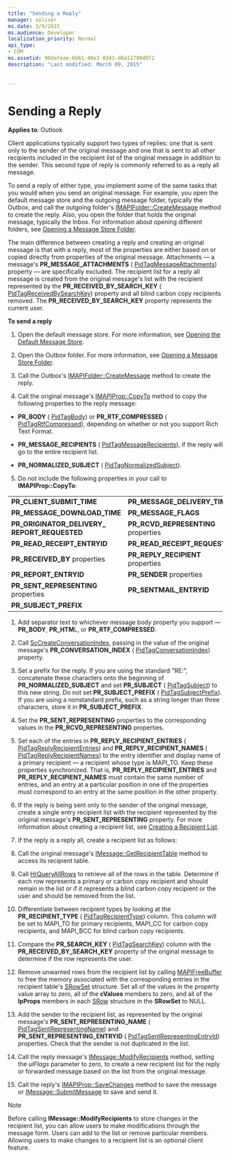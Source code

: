 ```yaml
---
title: "Sending a Reply"
manager: soliver
ms.date: 3/9/2015
ms.audience: Developer
localization_priority: Normal
api_type:
- COM
ms.assetid: 90dafeae-6b61-40e3-8341-d6a11799d0f2
description: "Last modified: March 09, 2015"
 
 
---
```


# Sending a Reply

  
  
**Applies to**: Outlook 
  
Client applications typically support two types of replies: one that is sent only to the sender of the original message and one that is sent to all other recipients included in the recipient list of the original message in addition to the sender. This second type of reply is commonly referred to as a reply all message.
  
To send a reply of either type, you implement some of the same tasks that you would when you send an original message. For example, you open the default message store and the outgoing message folder, typically the Outbox, and call the outgoing folder's [IMAPIFolder::CreateMessage](imapifolder-createmessage.md) method to create the reply. Also, you open the folder that holds the original message, typically the Inbox. For information about opening different folders, see [Opening a Message Store Folder](opening-a-message-store-folder.md).
  
The main difference between creating a reply and creating an original message is that with a reply, most of the properties are either based on or copied directly from properties of the original message. Attachments — a message's **PR_MESSAGE_ATTACHMENTS** ( [PidTagMessageAttachments](pidtagmessageattachments-canonical-property.md)) property — are specifically excluded. The recipient list for a reply all message is created from the original message's list with the recipient represented by the **PR_RECEIVED_BY_SEARCH_KEY** ( [PidTagReceivedBySearchKey](pidtagreceivedbysearchkey-canonical-property.md)) property and all blind carbon copy recipients removed. The **PR_RECEIVED_BY_SEARCH_KEY** property represents the current user. 
  
 **To send a reply**
  
1. Open the default message store. For more information, see [Opening the Default Message Store](opening-the-default-message-store.md).
    
2. Open the Outbox folder. For more information, see [Opening a Message Store Folder](opening-a-message-store-folder.md).
    
3. Call the Outbox's [IMAPIFolder::CreateMessage](imapifolder-createmessage.md) method to create the reply. 
    
4. Call the original message's [IMAPIProp::CopyTo](imapiprop-copyto.md) method to copy the following properties to the reply message: 
    
  - **PR_BODY** ( [PidTagBody](pidtagbody-canonical-property.md)) or **PR_RTF_COMPRESSED** ( [PidTagRtfCompressed](pidtagrtfcompressed-canonical-property.md)), depending on whether or not you support Rich Text Format.
    
  - **PR_MESSAGE_RECIPIENTS** ( [PidTagMessageRecipients](pidtagmessagerecipients-canonical-property.md)), if the reply will go to the entire recipient list.
    
  - **PR_NORMALIZED_SUBJECT** ( [PidTagNormalizedSubject](pidtagnormalizedsubject-canonical-property.md)).
    
5. Do not include the following properties in your call to **IMAPIProp::CopyTo**:
    
|||
|:-----|:-----|
|**PR_CLIENT_SUBMIT_TIME** <br/> |**PR_MESSAGE_DELIVERY_TIME** <br/> |
|**PR_MESSAGE_DOWNLOAD_TIME** <br/> |**PR_MESSAGE_FLAGS** <br/> |
|**PR_ORIGINATOR_DELIVERY_ REPORT_REQUESTED** <br/> |**PR_RCVD_REPRESENTING** properties  <br/> |
|**PR_READ_RECEIPT_ENTRYID** <br/> |**PR_READ_RECEIPT_REQUESTED** <br/> |
|**PR_RECEIVED_BY** properties  <br/> |**PR_REPLY_RECIPIENT** properties  <br/> |
|**PR_REPORT_ENTRYID** <br/> |**PR_SENDER** properties  <br/> |
|**PR_SENT_REPRESENTING** properties  <br/> |**PR_SENTMAIL_ENTRYID** <br/> |
|**PR_SUBJECT_PREFIX** <br/> | <br/> |
   
1. Add separator text to whichever message body property you support — **PR_BODY**, **PR_HTM**L, or **PR_RTF_COMPRESSED**.
    
2. Call [ScCreateConversationIndex](sccreateconversationindex.md), passing in the value of the original message's **PR_CONVERSATION_INDEX** ( [PidTagConversationIndex](pidtagconversationindex-canonical-property.md)) property.
    
3. Set a prefix for the reply. If you are using the standard "RE:", concatenate these characters onto the beginning of **PR_NORMALIZED_SUBJECT** and set **PR_SUBJECT** ( [PidTagSubject](pidtagsubject-canonical-property.md)) to this new string. Do not set **PR_SUBJECT_PREFIX** ( [PidTagSubjectPrefix](pidtagsubjectprefix-canonical-property.md)). If you are using a nonstandard prefix, such as a string longer than three characters, store it in **PR_SUBJECT_PREFIX**. 
    
4. Set the **PR_SENT_REPRESENTING** properties to the corresponding values in the **PR_RCVD_REPRESENTING** properties. 
    
5. Set each of the entries in **PR_REPLY_RECIPIENT_ENTRIES** ( [PidTagReplyRecipientEntries](pidtagreplyrecipiententries-canonical-property.md)) and **PR_REPLY_RECIPIENT_NAMES** ( [PidTagReplyRecipientNames](pidtagreplyrecipientnames-canonical-property.md)) to the entry identifier and display name of a primary recipient — a recipient whose type is MAPI_TO. Keep these properties synchronized. That is, **PR_REPLY_RECIPIENT_ENTRIES** and **PR_REPLY_RECIPIENT_NAMES** must contain the same number of entries, and an entry at a particular position in one of the properties must correspond to an entry at the same position in the other property. 
    
6. If the reply is being sent only to the sender of the original message, create a single entry recipient list with the recipient represented by the original message's **PR_SENT_REPRESENTING** property. For more information about creating a recipient list, see [Creating a Recipient List](creating-a-recipient-list.md).
    
7. If the reply is a reply all, create a recipient list as follows:
    
1. Call the original message's [IMessage::GetRecipientTable](imessage-getrecipienttable.md) method to access its recipient table. 
    
2. Call [HrQueryAllRows](hrqueryallrows.md) to retrieve all of the rows in the table. Determine if each row represents a primary or carbon copy recipient and should remain in the list or if it represents a blind carbon copy recipient or the user and should be removed from the list. 
    
3. Differentiate between recipient types by looking at the **PR_RECIPIENT_TYPE** ( [PidTagRecipientType](pidtagrecipienttype-canonical-property.md)) column. This column will be set to MAPI_TO for primary recipients, MAPI_CC for carbon copy recipients, and MAPI_BCC for blind carbon copy recipients. 
    
4. Compare the **PR_SEARCH_KEY** ( [PidTagSearchKey](pidtagsearchkey-canonical-property.md)) column with the **PR_RECEIVED_BY_SEARCH_KEY** property of the original message to determine if the row represents the user. 
    
5. Remove unwanted rows from the recipient list by calling [MAPIFreeBuffer](mapifreebuffer.md) to free the memory associated with the corresponding entries in the recipient table's [SRowSet](srowset.md) structure. Set all of the values in the property value array to zero, all of the **cValues** members to zero, and all of the **lpProps** members in each [SRow](srow.md) structure in the **SRowSet** to NULL. 
    
6. Add the sender to the recipient list, as represented by the original message's **PR_SENT_REPRESENTING_NAME** ( [PidTagSentRepresentingName](pidtagsentrepresentingname-canonical-property.md)) and **PR_SENT_REPRESENTING_ENTRYID** ( [PidTagSentRepresentingEntryId](pidtagsentrepresentingentryid-canonical-property.md)) properties. Check that the sender is not duplicated in the list.
    
7. Call the reply message's [IMessage::ModifyRecipients](imessage-modifyrecipients.md) method, setting the  _ulFlags_ parameter to zero, to create a new recipient list for the reply or forwarded message based on the list from the original message. 
    
8. Call the reply's [IMAPIProp::SaveChanges](imapiprop-savechanges.md) method to save the message or [IMessage::SubmitMessage](imessage-submitmessage.md) to save and send it. 
    
> [!NOTE]
> Before calling **IMessage::ModifyRecipients** to store changes in the recipient list, you can allow users to make modifications through the message form. Users can add to the list or remove particular members. Allowing users to make changes to a recipient list is an optional client feature. 
  

